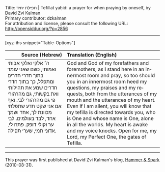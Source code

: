 <html>
<head></head>
<body>
Title: תפילת יחיד | Tefillat yaḥid: a prayer for when praying by oneself, by David Zvi Kalman<br />
Primary contributor: dzkalman<br />
For attribution and license, please consult the following URL: <a href="http://opensiddur.org/?p=2856">http://opensiddur.org/?p=2856</a>
<p />
<hr />

[xyz-ihs snippet="Table-Options"]<table style="margin-left: auto; margin-right: auto;" class="draggable">
<thead><tr><th id="x" style="text-align: right;">Source (Hebrew)</th><th style="text-align: left;">Translation (English)</th></tr></thead>
<tbody>
<tr>
<td style="vertical-align:top;">
<div class="liturgy" lang="he">
ה׳ אלקי ואלקי אבותי ואמותי,
 כשם שאני עומד בתוך חדרי חדרים ומתפלל,
 כך בתוך חדרי חדרים שמע 
את תהילותי ואת בקשותי,
 גם מהרהורי פי גם מהרהורי לבי.
 ואף אם אני שקט 
תדע שתפלתי מכוונת לך,
 אחד ושמך אחד,
 לבד בעולמים.
 לבי ער וקולי דופק.
 פתח לי,
 אדוני תמי,
 שערי תפילה.
</span></div></td>
 
<td style="vertical-align:top;"><div class="english" lang="en">
God and God of my forefathers and foremothers, 
as I stand here in an innermost room and pray, 
so too should you in an innermost room heed my questions, 
my praises and my requests, 
both from the utterances of my mouth and the utterances of my heart. 
Even if I am silent, 
you will know that my tefilla is directed towards you, 
who is One and whose name is One, 
alone in all the worlds. 
My heart is awake and my voice knocks. 
Open for me, 
my Lord, my Perfect One, 
the gates of Tefilla.
</td>
</tr>
</tbody></table>

<hr />

This prayer was first published at David Zvi Kalman's blog, <a href="http://web.archive.org/web/20120623234728/http://www.adashot.com:80/blog/2010/08/tefillat-ya%E1%B8%A5id-%E2%80%94-a-prayer-for-an-individual/">Hammer &amp; Spark</a> (2010-08-31).
</body>
</html>